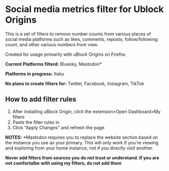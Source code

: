 # Social media metrics filter for Ublock Origins

This is a set of filters to remove number counts from 
various places of social media platforms such as likes, comments, reposts, follow/following count,
and other various numbers from view.

Created for usage primarily with uBlock Origins on Firefox

**Current Platforms filterd:** Bluesky, Mastodon*

**Platforms in progress:** Itaku

**No plans to create filters for:** Twitter, Facebook, Instagram, TikTok

## How to add filter rules

1. After installing uBlock Origin, click the extension>Open Dashboard>My filters
2. Paste the filter rules in
3. Click "Apply Changes" and refresh the page

**NOTES:**
*Mastodon requires you to replace the website section based on the instance you use as your primary. This will only work if you're viewing and exploring from your home instance, not if you directly visit another.

**Never add filters from sources you do not trust or understand. If you are not comfortalbe with using my filters, do not add them**


